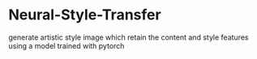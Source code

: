 # Neural-Style-Transfer
generate artistic style image which retain the content and style features using a model trained with pytorch
